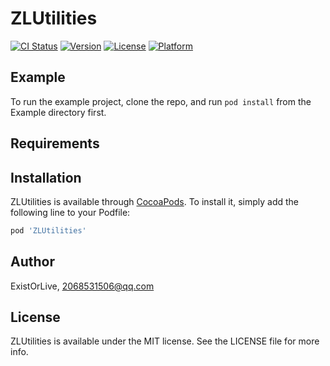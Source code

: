 # ZLUtilities

[![CI Status](https://img.shields.io/travis/ExistOrLive/ZLUtilities.svg?style=flat)](https://travis-ci.org/ExistOrLive/ZLUtilities)
[![Version](https://img.shields.io/cocoapods/v/ZLUtilities.svg?style=flat)](https://cocoapods.org/pods/ZLUtilities)
[![License](https://img.shields.io/cocoapods/l/ZLUtilities.svg?style=flat)](https://cocoapods.org/pods/ZLUtilities)
[![Platform](https://img.shields.io/cocoapods/p/ZLUtilities.svg?style=flat)](https://cocoapods.org/pods/ZLUtilities)

## Example

To run the example project, clone the repo, and run `pod install` from the Example directory first.

## Requirements

## Installation

ZLUtilities is available through [CocoaPods](https://cocoapods.org). To install
it, simply add the following line to your Podfile:

```ruby
pod 'ZLUtilities'
```

## Author

ExistOrLive, 2068531506@qq.com

## License

ZLUtilities is available under the MIT license. See the LICENSE file for more info.
